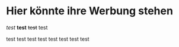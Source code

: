 # Hier könnte ihre Werbung stehen


*test* 
**test**
~~test~~
test 




test 
test 
test 
test 
test 
test 
test 
test 
